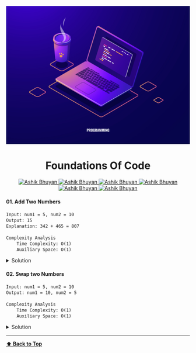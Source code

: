 <img src='./images/programming.jpg' alt='FoundationsOfCode' id='header'/>

<h1 align="center" >Foundations Of Code</h1>


<div align="center" >

<a href="mailto:ashikbhuyan.swe.diu@gmail.com">
<img
src='https://img.shields.io/badge/Gmail-D14836?style=for-the-badge&logo=gmail&logoColor=white'
alt='Ashik Bhuyan'
/>
</a>

<a href="tel:+8801793605043">
<img
src='https://img.shields.io/badge/WhatsApp-25D366?style=for-the-badge&logo=whatsapp&logoColor=white'
alt='Ashik Bhuyan'
/>
</a>
<a href="https://portfolio-70e38.web.app/" target="_blank">
<img
src='https://img.shields.io/badge/website-000000?style=for-the-badge&logo=About.me&logoColor=white'
alt='Ashik Bhuyan'
/>
</a>
<a href="https://www.facebook.com/ashikbhuyan17" target="_blank">
<img
src='https://img.shields.io/badge/Facebook-1877F2?style=for-the-badge&logo=facebook&logoColor=white'
alt='Ashik Bhuyan'
/>
</a>

<a href="https://www.linkedin.com/in/ashik17/" target="_blank">
<img
src='https://img.shields.io/badge/LinkedIn-0077B5?style=for-the-badge&logo=linkedin&logoColor=white'
alt='Ashik Bhuyan'
/>
</a>

<a href="https://github.com/ashikbhuyan17" target="_blank">
<img
src='https://img.shields.io/badge/GitHub-100000?style=for-the-badge&logo=github&logoColor=white'
alt='Ashik Bhuyan'
/>
</a>

</div>

<!-- <h1 align="center" >Array CRUD(create,read,update,delete) Operation </h1> -->


#### 01. Add Two Numbers

```
Input: num1 = 5, num2 = 10
Output: 15
Explanation: 342 + 465 = 807

Complexity Analysis
    Time Complexity: O(1)
    Auxiliary Space: O(1)
```

<details><summary style="cursor:pointer">Solution</summary>

```js
let num1 = 5;
let num2 = 10;

let sum = num1 + num2;
console.log(sum); // Output: 15
```  
```ts
let num1: number = 5;
let num2: number = 10;

let sum: number = num1 + num2;
console.log(sum); // Output: 15
```  

</details>

#### 02. Swap two Numbers

```
Input: num1 = 5, num2 = 10
Output: num1 = 10, num2 = 5

Complexity Analysis
    Time Complexity: O(1)
    Auxiliary Space: O(1)
```

<details><summary style="cursor:pointer">Solution</summary>

```js
let firstVariable = 10;
let secondVariable = 20
let temp;
temp = firstVariable
firstVariable = secondVariable
secondVariable = temp
console.log("🚀 ~ file: After swapping", firstVariable, secondVariable)

// Swapping without using a third variable
let firstVariable = 10;
let secondVariable = 20
firstVariable = firstVariable + secondVariable
secondVariable = firstVariable-secondVariable
firstVariable =firstVariable-secondVariable
console.log("🚀 ~ file: After swapping", firstVariable, secondVariable)
```  


</details>

---
**[⬆ Back to Top](#header)**


</details>



